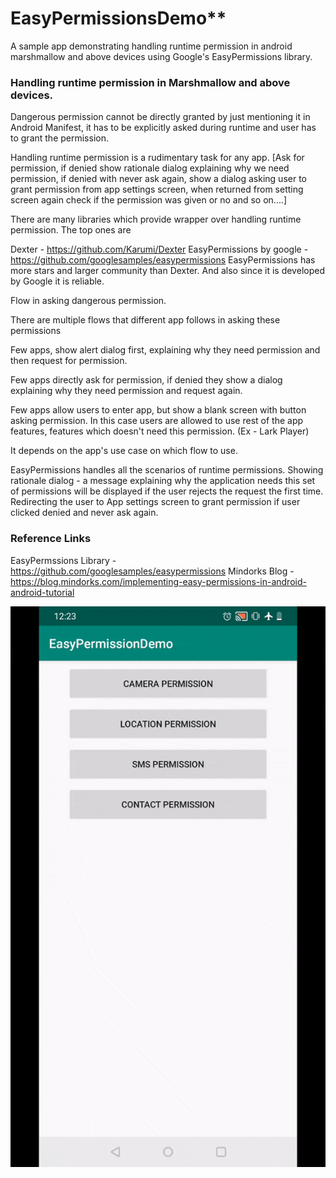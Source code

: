 # EasyPermissionsDemo**

A sample app demonstrating handling runtime permission in android marshmallow and above devices using Google's EasyPermissions library.

### Handling runtime permission in Marshmallow and above devices.
Dangerous permission cannot be directly granted by just mentioning it in Android Manifest, it has to be explicitly asked during runtime and user has to grant the permission.

Handling runtime permission is a rudimentary task for any app. [Ask for permission, if denied show rationale dialog explaining why we need permission, if denied with never ask again, show a dialog asking user to grant permission from app settings screen, when returned from setting screen again check if the permission was given or no and so on....]

There are many libraries which provide wrapper over handling runtime permission. The top ones are

Dexter - https://github.com/Karumi/Dexter
EasyPermissions by google - https://github.com/googlesamples/easypermissions
EasyPermissions has more stars and larger community than Dexter. And also since it is developed by Google it is reliable.

Flow in asking dangerous permission.

There are multiple flows that different app follows in asking these permissions

Few apps, show alert dialog first, explaining why they need permission and then request for permission.

Few apps directly ask for permission, if denied they show a dialog explaining why they need permission and request again.

Few apps allow users to enter app, but show a blank screen with button asking permission. In this case users are allowed to use rest of the app features, features which doesn't need this permission. (Ex - Lark Player)

It depends on the app's use case on which flow to use.

EasyPermissions handles all the scenarios of runtime permissions. Showing rationale dialog - a message explaining why the application needs this set of permissions will be displayed if the user rejects the request the first time. Redirecting the user to App settings screen to grant permission if user clicked denied and never ask again.

### Reference Links

EasyPermssions Library - https://github.com/googlesamples/easypermissions
Mindorks Blog - https://blog.mindorks.com/implementing-easy-permissions-in-android-android-tutorial

![](app_working.gif)
